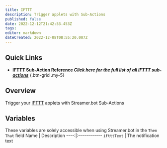 ```yaml
---
title: IFTTT
description: Trigger applets with Sub-Actions
published: false
date: 2022-12-12T21:42:53.453Z
tags: 
editor: markdown
dateCreated: 2022-12-08T08:55:20.007Z
---
```


## Quick Links
- [<i class="mdi mdi-lightning-bolt-outline"></i> **IFTTT Sub-Action Reference *Click here for the full list of all IFTTT sub-actions***](/Sub-Actions/IFTTT)
{.btn-grid .my-5}

## Overview
Trigger your [IFTTT](https://ifttt.com) applets with Streamer.bot Sub-Actions

## Variables
These variables are solely accessible when using Streamer.bot in the `Then That` field
Name | Description
----:|:------------
`iftttText` | The notification text